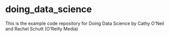 doing_data_science
==================

This is the example code repository for Doing Data Science by Cathy O'Neil and Rachel Schutt (O'Reilly Media)
